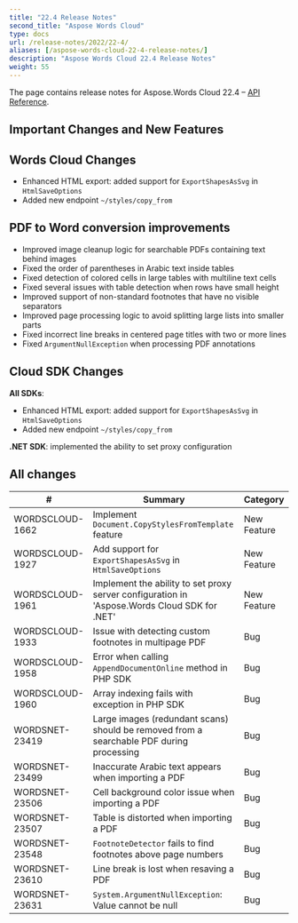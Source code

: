 ```yaml
---
title: "22.4 Release Notes"
second_title: "Aspose Words Cloud"
type: docs
url: /release-notes/2022/22-4/
aliases: [/aspose-words-cloud-22-4-release-notes/]
description: "Aspose Words Cloud 22.4 Release Notes"
weight: 55
---
```


The page contains release notes for Aspose.Words Cloud 22.4 – [API Reference](https://apireference.aspose.cloud/words/).

## Important Changes and New Features

## Words Cloud Changes

- Enhanced HTML export: added support for `ExportShapesAsSvg` in `HtmlSaveOptions`
- Added new endpoint `~/styles/copy_from`

## PDF to Word conversion improvements

- Improved image cleanup logic for searchable PDFs containing text behind images
- Fixed the order of parentheses in Arabic text inside tables
- Fixed detection of colored cells in large tables with multiline text cells
- Fixed several issues with table detection when rows have small height
- Improved support of non-standard footnotes that have no visible separators
- Improved page processing logic to avoid splitting large lists into smaller parts
- Fixed incorrect line breaks in centered page titles with two or more lines
- Fixed `ArgumentNullException` when processing PDF annotations

## Cloud SDK Changes

**All SDKs**: 

- Enhanced HTML export: added support for `ExportShapesAsSvg` in `HtmlSaveOptions`
- Added new endpoint `~/styles/copy_from`

**.NET SDK**: implemented the ability to set proxy configuration

## All changes

| #                | Summary                                                                                       | Category    |
|------------------|-----------------------------------------------------------------------------------------------|-------------|
| WORDSCLOUD-1662   | Implement `Document.CopyStylesFromTemplate` feature                                               | New Feature  |
| WORDSCLOUD-1927   | Add support for `ExportShapesAsSvg` in `HtmlSaveOptions`                                          | New Feature  |
| WORDSCLOUD-1961   | Implement the ability to set proxy server configuration in 'Aspose.Words Cloud SDK for .NET'      | New Feature  |
| WORDSCLOUD-1933   | Issue with detecting custom footnotes in multipage PDF                                            | Bug          |
| WORDSCLOUD-1958   | Error when calling `AppendDocumentOnline` method in PHP SDK                                       | Bug          |
| WORDSCLOUD-1960   | Array indexing fails with exception in PHP SDK                                                    | Bug          |
| WORDSNET-23419    | Large images (redundant scans) should be removed from a searchable PDF during processing          | Bug          |
| WORDSNET-23499    | Inaccurate Arabic text appears when importing a PDF                                               | Bug          |
| WORDSNET-23506    | Cell background color issue when importing a PDF                                                  | Bug          |
| WORDSNET-23507    | Table is distorted when importing a PDF                                                           | Bug          |
| WORDSNET-23548    | `FootnoteDetector` fails to find footnotes above page numbers                                     | Bug          |
| WORDSNET-23610    | Line break is lost when resaving a PDF                                                            | Bug          |
| WORDSNET-23631    | `System.ArgumentNullException`: Value cannot be null                                              | Bug          |